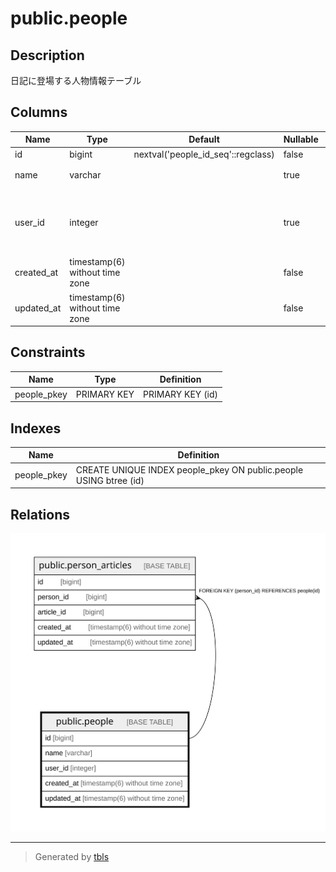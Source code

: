 # public.people

## Description

日記に登場する人物情報テーブル

## Columns

| Name | Type | Default | Nullable | Children | Parents | Comment |
| ---- | ---- | ------- | -------- | -------- | ------- | ------- |
| id | bigint | nextval('people_id_seq'::regclass) | false | [public.person_articles](public.person_articles.md) |  |  |
| name | varchar |  | true |  |  | 人物の名前 |
| user_id | integer |  | true |  |  | この人物がアプリのユーザーである場合のID |
| created_at | timestamp(6) without time zone |  | false |  |  | 作成日時 |
| updated_at | timestamp(6) without time zone |  | false |  |  | 更新日時 |

## Constraints

| Name | Type | Definition |
| ---- | ---- | ---------- |
| people_pkey | PRIMARY KEY | PRIMARY KEY (id) |

## Indexes

| Name | Definition |
| ---- | ---------- |
| people_pkey | CREATE UNIQUE INDEX people_pkey ON public.people USING btree (id) |

## Relations

![er](public.people.svg)

---

> Generated by [tbls](https://github.com/k1LoW/tbls)
